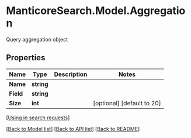 # ManticoreSearch.Model.Aggregation
Query aggregation object

## Properties

Name | Type | Description | Notes
------------ | ------------- | ------------- | -------------
**Name** | **string** |  | 
**Field** | **string** |  | 
**Size** | **int** |  | [optional] [default to 20]

[[Using in search requests]](SearchRequest.md#Aggregation)


[[Back to Model list]](../README.md#documentation-for-models) [[Back to API list]](../README.md#documentation-for-api-endpoints) [[Back to README]](../README.md)

